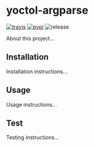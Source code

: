 # yoctol-argparse

[![travis][travis-image]][travis-url]
[![pypi][pypi-image]][pypi-url]
![release][release-image]

[travis-image]: https://img.shields.io/travis/Yoctol/yoctol-argparse.svg?style=flat
[travis-url]: https://travis-ci.org/Yoctol/yoctol-argparse
[pypi-image]: https://img.shields.io/pypi/v/yoctol-argparse.svg?style=flat
[pypi-url]: https://pypi.python.org/pypi/yoctol-argparse
[release-image]: https://img.shields.io/github/release/Yoctol/yoctol-argparse.svg


About this project...

## Installation

Installation instructions...

## Usage

Usage instructions...

## Test

Testing instructions...
